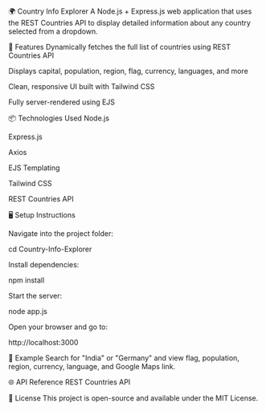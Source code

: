🌍 Country Info Explorer
A Node.js + Express.js web application that uses the REST Countries API to display detailed information about any country selected from a dropdown.


🚀 Features
Dynamically fetches the full list of countries using REST Countries API

Displays capital, population, region, flag, currency, languages, and more

Clean, responsive UI built with Tailwind CSS

Fully server-rendered using EJS

📦 Technologies Used
Node.js

Express.js

Axios

EJS Templating

Tailwind CSS

REST Countries API

🖥️ Setup Instructions


Navigate into the project folder:

cd Country-Info-Explorer

Install dependencies:

npm install

Start the server:

node app.js

Open your browser and go to:

http://localhost:3000

🧪 Example
Search for "India" or "Germany" and view flag, population, region, currency, language, and Google Maps link.

🌐 API Reference
REST Countries API

📄 License
This project is open-source and available under the MIT License.
